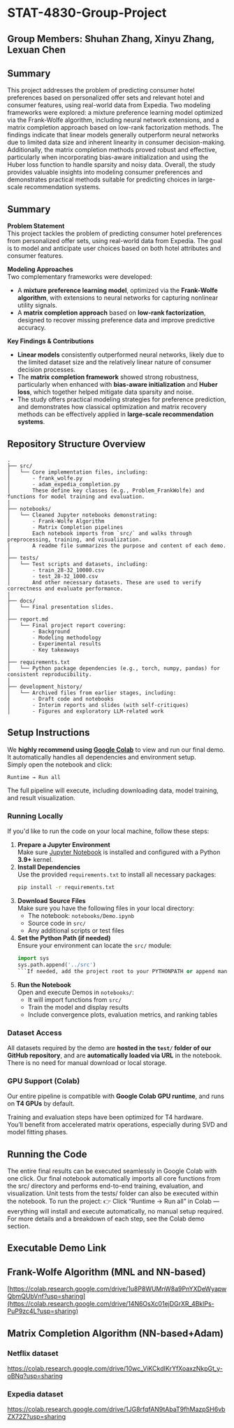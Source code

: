 # STAT-4830-Group-Project
## Group Members: Shuhan Zhang, Xinyu Zhang, Lexuan Chen

## Summary
This project addresses the problem of predicting consumer hotel preferences based on personalized offer sets and relevant hotel and consumer features, using real-world data from Expedia. Two modeling frameworks were explored: a mixture preference learning model optimized via the Frank-Wolfe algorithm, including neural network extensions, and a matrix completion approach based on low-rank factorization methods. The findings indicate that linear models generally outperform neural networks due to limited data size and inherent linearity in consumer decision-making. Additionally, the matrix completion methods proved robust and effective, particularly when incorporating bias-aware initialization and using the Huber loss function to handle sparsity and noisy data. Overall, the study provides valuable insights into modeling consumer preferences and demonstrates practical methods suitable for predicting choices in large-scale recommendation systems.

## Summary

**Problem Statement**  
This project tackles the problem of predicting consumer hotel preferences from personalized offer sets, using real-world data from Expedia. The goal is to model and anticipate user choices based on both hotel attributes and consumer features.

**Modeling Approaches**  
Two complementary frameworks were developed:
- A **mixture preference learning model**, optimized via the **Frank-Wolfe algorithm**, with extensions to neural networks for capturing nonlinear utility signals.
- A **matrix completion approach** based on **low-rank factorization**, designed to recover missing preference data and improve predictive accuracy.

**Key Findings & Contributions**
- **Linear models** consistently outperformed neural networks, likely due to the limited dataset size and the relatively linear nature of consumer decision processes.
- The **matrix completion framework** showed strong robustness, particularly when enhanced with **bias-aware initialization** and **Huber loss**, which together helped mitigate data sparsity and noise.
- The study offers practical modeling strategies for preference prediction, and demonstrates how classical optimization and matrix recovery methods can be effectively applied in **large-scale recommendation systems**.



## Repository Structure Overview

```
.
├── src/
│   └── Core implementation files, including:
│       - frank_wolfe.py
│       - adam_expedia_completion.py
│       These define key classes (e.g., Problem_FrankWolfe) and functions for model training and evaluation.
│
├── notebooks/
│   └── Cleaned Jupyter notebooks demonstrating:
│       - Frank-Wolfe Algorithm
│       - Matrix Completion pipelines
│       Each notebook imports from `src/` and walks through preprocessing, training, and visualization.
│       A readme file summarizes the purpose and content of each demo.
│
├── tests/
│   └── Test scripts and datasets, including:
│       - train_28-32_10000.csv
│       - test_28-32_1000.csv
│       And other necessary datasets. These are used to verify correctness and evaluate performance.
│
├── docs/
│   └── Final presentation slides.
│
├── report.md
│   └── Final project report covering:
│       - Background
│       - Modeling methodology
│       - Experimental results
│       - Key takeaways
│
├── requirements.txt
│   └── Python package dependencies (e.g., torch, numpy, pandas) for consistent reproducibility.
│
├── development_history/
│   └── Archived files from earlier stages, including:
│       - Draft code and notebooks
│       - Interim reports and slides (with self-critiques)
│       - Figures and exploratory LLM-related work
```


## Setup Instructions

We **highly recommend using [Google Colab](https://colab.research.google.com/)** to view and run our final demo. It automatically handles all dependencies and environment setup.  
Simply open the notebook and click:

```
Runtime → Run all
```

The full pipeline will execute, including downloading data, model training, and result visualization.

### Running Locally

If you'd like to run the code on your local machine, follow these steps:

1. **Prepare a Jupyter Environment**  
   Make sure [Jupyter Notebook](https://jupyter.org/) is installed and configured with a Python **3.9+** kernel.
2. **Install Dependencies**  
   Use the provided `requirements.txt` to install all necessary packages:
   ```bash
   pip install -r requirements.txt
   ```
3. **Download Source Files**  
   Make sure you have the following files in your local directory:
   - The notebook: `notebooks/Demo.ipynb`
   - Source code in `src/`
   - Any additional scripts or test files
4. **Set the Python Path (if needed)**  
   Ensure your environment can locate the `src/` module:
   ```python
   import sys
   sys.path.append('../src')
   ```If needed, add the project root to your PYTHONPATH or append manually in the notebook.
5. **Run the Notebook**  
   Open and execute Demos in `notebooks/`:
   - It will import functions from `src/`
   - Train the model and display results
   - Include convergence plots, evaluation metrics, and ranking tables

### Dataset Access

All datasets required by the demo are **hosted in the `test/` folder of our GitHub repository**, and are **automatically loaded via URL** in the notebook.  
There is no need for manual download or local storage.

### GPU Support (Colab)

Our entire pipeline is compatible with **Google Colab GPU runtime**, and runs on **T4 GPUs** by default.

Training and evaluation steps have been optimized for T4 hardware.  
You’ll benefit from accelerated matrix operations, especially during SVD and model fitting phases.


## Running the Code
The entire final results can be executed seamlessly in Google Colab with one click.
Our final notebook automatically imports all core functions from the src/ directory and performs end-to-end training, evaluation, and visualization. Unit tests from the tests/ folder can also be executed within the notebook. 
To run the project: 👉 Click “Runtime → Run all” in Colab — everything will install and execute automatically, no manual setup required.
For more details and a breakdown of each step, see the Colab demo section.

## Executable Demo Link

## Frank-Wolfe Algorithm (MNL and NN-based)
[https://colab.research.google.com/drive/1u8P8WUMnW8a9PnYXDeWyapwQbmQUbVnf?usp=sharing](https://colab.research.google.com/drive/14N6OsXc01ejDGrXR_4BklPs-PuP9zc4L?usp=sharing)

## Matrix Completion Algorithm (NN-based+Adam)

### Netflix dataset
https://colab.research.google.com/drive/10wc_ViKCkdIKrYfXoaxzNkpGt_y-oBNq?usp=sharing


### Expedia dataset
https://colab.research.google.com/drive/1JG8rfqfAN9tAbaT9fhMazpSH6vbZX72Z?usp=sharing
